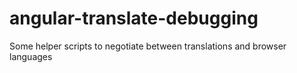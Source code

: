 # angular-translate-debugging
Some helper scripts to negotiate between translations and browser languages
